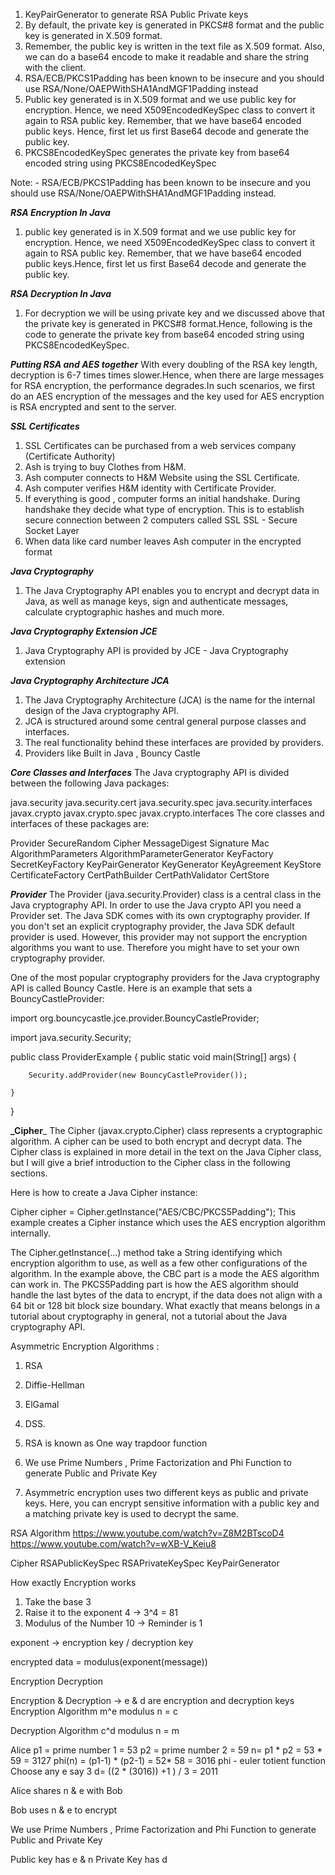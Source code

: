 1. KeyPairGenerator to generate RSA Public Private keys 
2. By default, the private key is generated in PKCS#8 format and the public key is generated in X.509 format.
3. Remember, the public key is written in the text file as X.509 format. Also, we can do a base64 encode to make it readable and share the string with the client.
4. RSA/ECB/PKCS1Padding has been known to be insecure and you should use RSA/None/OAEPWithSHA1AndMGF1Padding instead
5. Public key generated is in X.509 format and we use public key for encryption. Hence, we need X509EncodedKeySpec class to convert it again to RSA public key. Remember, that we have base64 encoded public keys. Hence, first let us first Base64 decode and generate the public key.
6. PKCS8EncodedKeySpec generates the private key from base64 encoded string using PKCS8EncodedKeySpec

Note: - RSA/ECB/PKCS1Padding has been known to be insecure and you should use RSA/None/OAEPWithSHA1AndMGF1Padding instead.

**_RSA Encryption In Java_**
1. public key generated is in X.509 format and we use public key for encryption.
Hence, we need X509EncodedKeySpec class to convert it again to RSA public key.
Remember, that we have base64 encoded public keys.Hence, 
first let us first Base64 decode and generate the public key.

**_RSA Decryption In Java_**
1. For decryption we will be using private key and we discussed above that the private key is 
generated in PKCS#8 format.Hence, following is the code to generate the private key from base64
 encoded string using PKCS8EncodedKeySpec. 

**_Putting RSA and AES together_**
With every doubling of the RSA key length, decryption is 6-7 times times slower.Hence,
 when there are large messages for RSA encryption, the performance degrades.In such scenarios, we first do an AES encryption of the messages and the key used for AES encryption is RSA encrypted and sent to the server. 

**_SSL Certificates_**
1. SSL Certificates can be purchased from a web services company (Certificate Authority)
2. Ash is trying to buy Clothes from H&M.
3. Ash computer connects to H&M Website using the SSL Certificate.
4. Ash computer verifies H&M identity with Certificate Provider.
5. If everything is good , computer forms an initial handshake. During handshake they decide what type of
   encryption.
   This is to establish secure connection between 2 computers called SSL
   SSL - Secure Socket Layer
6. When data like card number leaves Ash computer in the encrypted format

**_Java Cryptography_**
1. The Java Cryptography API enables you to encrypt and decrypt data in Java, as well as manage keys, sign and authenticate messages, calculate cryptographic hashes and much more.

**_Java Cryptography Extension JCE_**
1. Java Cryptography API is provided by JCE - Java Cryptography extension

**_Java Cryptography Architecture JCA_**
1. The Java Cryptography Architecture (JCA) is the name for the internal design of the Java cryptography API.
2. JCA is structured around some central general purpose classes and interfaces. 
3. The real functionality behind these interfaces are provided by providers.
4. Providers like Built in Java , Bouncy Castle

**_Core Classes and Interfaces_**
The Java cryptography API is divided between the following Java packages:

java.security
java.security.cert
java.security.spec
java.security.interfaces
javax.crypto
javax.crypto.spec
javax.crypto.interfaces
The core classes and interfaces of these packages are:

Provider
SecureRandom
Cipher
MessageDigest
Signature
Mac
AlgorithmParameters
AlgorithmParameterGenerator
KeyFactory
SecretKeyFactory
KeyPairGenerator
KeyGenerator
KeyAgreement
KeyStore
CertificateFactory
CertPathBuilder
CertPathValidator
CertStore

**_Provider_**
The Provider (java.security.Provider) class is a central class in the Java cryptography API. In order to use the Java crypto API you need a Provider set. The Java SDK comes with its own cryptography provider. If you don't set an explicit cryptography provider, the Java SDK default provider is used. However, this provider may not support the encryption algorithms you want to use. Therefore you might have to set your own cryptography provider.

One of the most popular cryptography providers for the Java cryptography API is called Bouncy Castle. Here is an example that sets a BouncyCastleProvider:

import org.bouncycastle.jce.provider.BouncyCastleProvider;

import java.security.Security;

public class ProviderExample {
    public static void main(String[] args) {

        Security.addProvider(new BouncyCastleProvider());

    }
}

**_Cipher**_
The Cipher (javax.crypto.Cipher) class represents a cryptographic algorithm. A cipher can be used to both encrypt and decrypt data. The Cipher class is explained in more detail in the text on the Java Cipher class, but I will give a brief introduction to the Cipher class in the following sections.

Here is how to create a Java Cipher instance:

Cipher cipher = Cipher.getInstance("AES/CBC/PKCS5Padding");
This example creates a Cipher instance which uses the AES encryption algorithm internally.

The Cipher.getInstance(...) method take a String identifying which encryption algorithm to use, as well as a few other configurations of the algorithm. In the example above, the CBC part is a mode the AES algorithm can work in. The PKCS5Padding part is how the AES algorithm should handle the last bytes of the data to encrypt, if the data does not align with a 64 bit or 128 bit block size boundary. What exactly that means belongs in a tutorial about cryptography in general, not a tutorial about the Java cryptography API.



Asymmetric Encryption Algorithms : 
1. RSA
2. Diffie-Hellman
3. ElGamal
4. DSS.

1. RSA is known as One way trapdoor function
2. We use Prime Numbers , Prime Factorization and Phi Function to generate Public and Private Key
3. Asymmetric encryption uses two different keys as public and private keys. 
Here, you can encrypt sensitive information with a public key and a matching private key 
is used to decrypt the same. 

RSA Algorithm
https://www.youtube.com/watch?v=Z8M2BTscoD4
https://www.youtube.com/watch?v=wXB-V_Keiu8

Cipher
RSAPublicKeySpec
RSAPrivateKeySpec
KeyPairGenerator


How exactly Encryption works
1. Take the base 3
2. Raise it to the exponent  4 -> 3^4 = 81
3. Modulus of the Number 10 -> Reminder is 1

exponent -> encryption key / decryption key

encrypted data = modulus(exponent(message))

Encryption Decryption

Encryption & Decryption -> e & d are encryption and decryption keys
Encryption Algorithm
m^e modulus n = c

Decryption Algorithm
c^d modulus n = m

Alice 
p1 = prime number 1 = 53
p2 = prime number 2 = 59
n= p1 * p2 = 53 * 59 = 3127
phi(n) = (p1-1) * (p2-1) = 52* 58 = 3016 
  phi - euler totient function
Choose any e say 3
d= ((2 * (3016)) +1 ) / 3 = 2011

Alice shares n & e with Bob

Bob uses n & e to encrypt

We use Prime Numbers , Prime Factorization and Phi Function to generate Public and Private Key 

Public key has e & n
Private Key has d 